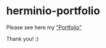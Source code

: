 # herminio-portfolio

Please see here my ["Portfolio"](https://jherminio.github.io/herminio-portfolio/home.html)

Thank you! :)
